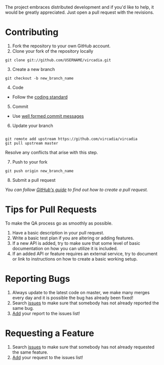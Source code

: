 
The project embraces distributed development and if you'd like to help, it would be greatly appreciated. Just open a pull request with the revisions.

Contributing
===
1. Fork the repository to your own GitHub account.
2. Clone your fork of the repository locally

  ```
  git clone git://github.com/USERNAME/vircadia.git
  ```
3. Create a new branch
  
  ```
  git checkout -b new_branch_name 
  ```
4. Code
  * Follow the [coding standard](CODING_STANDARD.md)
5. Commit
  * Use [well formed commit messages](http://tbaggery.com/2008/04/19/a-note-about-git-commit-messages.html)
6. Update your branch
  
  ```

  git remote add upstream https://github.com/vircadia/vircadia
  git pull upstream master
  ```
  
  Resolve any conflicts that arise with this step.
  
7. Push to your fork
  
  ```
  git push origin new_branch_name
  ```
8. Submit a pull request

  *You can follow [GitHub's guide](https://help.github.com/articles/creating-a-pull-request) to find out how to create a pull request.*
  
Tips for Pull Requests 
===
To make the QA process go as smoothly as possible.

1. Have a basic description in your pull request. 
2. Write a basic test plan if you are altering or adding features.
3. If a new API is added, try to make sure that some level of basic documentation on how you can utilize it is included.
4. If an added API or feature requires an external service, try to document or link to instructions on how to create a basic working setup.

Reporting Bugs
===
1. Always update to the latest code on master, we make many merges every day and it is possible the bug has already been fixed!
2. Search [issues](https://github.com/vircadia/vircadia/issues) to make sure that somebody has not already reported the same bug. 
3. [Add](https://github.com/vircadia/vircadia/issues/new) your report to the issues list!

Requesting a Feature
===
1. Search [issues](https://github.com/vircadia/vircadia/issues) to make sure that somebody has not already requested the same feature. 
2. [Add](https://github.com/vircadia/vircadia/issues/new) your request to the issues list!
